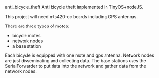 anti_bicycle_theft
Anti bicycle theft implemented in TinyOS+nodeJS. 

This project will need mts420-cc boards including GPS antennas. 

There are three types of motes:
- bicycle motes
- network nodes
- a base station

Each bicycle is equipped with one mote and gps antenna. Network nodes are just disseminating and collecting data. The base stations uses the SerialForwarder to put data into the network and gather data from the network nodes. 
